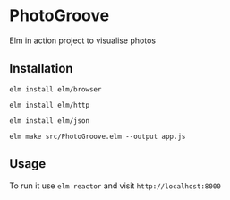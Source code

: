 # PhotoGroove
Elm in action project to visualise photos

## Installation
`elm install elm/browser`

`elm install elm/http`

`elm install elm/json`

`elm make src/PhotoGroove.elm --output app.js`

## Usage
To run it use `elm reactor` and visit `http://localhost:8000`

